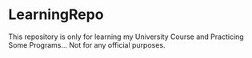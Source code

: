 # LearningRepo
This repository is only for learning my University Course and Practicing Some Programs...
Not for any official purposes.
